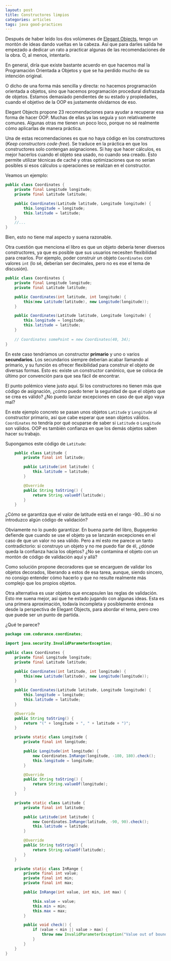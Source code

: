 ```yaml
---
layout: post 
title: Constructores limpios 
categories: articles 
tags: java good-practices 
---
```


Después de haber leído los dos volúmenes de [Elegant Objects](https://www.yegor256.com/elegant-objects.html), tengo un montón de ideas dando vueltas en la cabeza. Así que para darles salida he empezado a dedicar un rato a practicar algunas de las recomendaciones de la obra. O, al menos, intentarlo.

En general, diría que existe bastante acuerdo en que hacemos mal la Programación Orientada a Objetos y que se ha perdido mucho de su intención original.

O dicho de una forma más sencilla y directa: no hacemos programación orientada a objetos, sino que hacemos programación procedural disfrazada de objetos. Estamos demasiado pendientes de su estado y propiedades, cuando el objetivo de la OOP es justamente olvidarnos de eso.

Elegant Objects propone 23 recomendaciones para ayudar a recuperar esa forma de hacer OOP. Muchas de ellas ya las seguía y son relativamente comunes. Algunas otras me tienen un poco loco, porque no sé realmente cómo aplicarlas de manera práctica.

Una de estas recomendaciones es que no haya código en los constructores (_Keep constructors code-free_). Se traduce en la práctica en que los constructores solo contengan asignaciones. Si hay que hacer cálculos, es mejor hacerlos cuando el objeto sea usado, no cuando sea creado. Esto permite utilizar técnicas de caché y otras optimizaciones que no serían posibles si esos cálculos u operaciones se realizan en el constructor. 

Veamos un ejemplo:

```java
public class Coordinates {
    private final Longitude longitude;
    private final Latitude latitude;

    public Coordinates(Latitude latitude, Longitude longitude) {
        this.longitude = longitude;
        this.latitude = latitude;
    }
    //...
}
```

Bien, esto no tiene mal aspecto y suena razonable.

Otra cuestión que menciona el libro es que un objeto debería tener diversos constructores, ya que es posible que sus usuarios necesiten flexibilidad para crearlos. Por ejemplo, poder construir un objeto `Coordinates` con valores `int` (lo sé, deberían ser decimales, pero no es ese el tema de discusión).

```java
public class Coordinates {
    private final Longitude longitude;
    private final Latitude latitude;

    public Coordinates(int latitude, int longitude) {
        this(new Latitude(latitude), new Longitude(longitude));
    }

    public Coordinates(Latitude latitude, Longitude longitude) {
        this.longitude = longitude;
        this.latitude = latitude;
    }
    
    // Coordinates somePoint = new Coordinates(40, 34);
}
```

En este caso tendríamos un constructor **primario** y uno o varios **secundarios**. Los secundarios siempre deberían acabar llamando al primario, y su función es ofrecer flexibilidad para construir el objeto de diversas formas. Esto es: existe un constructor canónico, que se coloca de último por convención para que sea fácil de encontrar.

El punto polémico viene justo aquí. Si los constructores no tienen más que código de asignación, ¿cómo puedo tener la seguridad de que el objeto que se crea es válido? ¿No puedo lanzar excepciones en caso de que algo vaya mal?

En este ejemplo concreto se pasan unos objetos `Latitude` y `Longitude` al constructor primario, así que cabe esperar que sean objetos válidos. `Coordinates` no tendría por qué ocuparse de saber si `Latitude` o `Longitude` son válidos. OOP es también confianza en que los demás objetos saben hacer su trabajo.

Supongamos este código de `Latitude`:

```java
    public class Latitude {
        private final int latitude;

        public Latitude(int latitude) {
            this.latitude = latitude;
        }

        @Override
        public String toString() {
            return String.valueOf(latitude);
        }
    }
```

¿Cómo se garantiza que el valor de latitude está en el rango -90...90 si no introduzco algún código de validación?

Obviamente no lo puedo garantizar. En buena parte del libro, Bugayenko defiende que cuando se use el objeto ya se lanzarán excepciones en el caso de que un valor no sea válido. Pero a mí esto me parece un tanto contradictorio: si construyo un objeto y no me puedo fiar de él, ¿dónde queda la confianza hacia los objetos? ¿No se contamina el objeto con un montón de código de validación aquí y allá?

Como solución propone decoradores que se encarguen de validar los objetos decorados, liberando a estos de esa tarea, aunque, siendo sincero, no consigo entender cómo hacerlo y que no resulte realmente más complejo que los propios objetos.

Otra alternativa es usar objetos que encapsulen las reglas de validación. Esto me suena mejor, así que he estado jugando con algunas ideas. Esta es una primera aproximación, todavía incompleta y posiblemente errónea desde la perspectiva de Elegant Objects, para abordar el tema, pero creo que puede ser un punto de partida.

¿Qué te parece?

```java
package com.codurance.coordinates;

import java.security.InvalidParameterException;

public class Coordinates {
    private final Longitude longitude;
    private final Latitude latitude;

    public Coordinates(int latitude, int longitude) {
        this(new Latitude(latitude), new Longitude(longitude));
    }

    public Coordinates(Latitude latitude, Longitude longitude) {
        this.longitude = longitude;
        this.latitude = latitude;
    }

    @Override
    public String toString() {
        return "(" + longitude + ", " + latitude + ")";
    }

    private static class Longitude {
        private final int longitude;

        public Longitude(int longitude) {
            new Coordinates.InRange(longitude, -180, 180).check();
            this.longitude = longitude;
        }

        @Override
        public String toString() {
            return String.valueOf(longitude);
        }
    }

    private static class Latitude {
        private final int latitude;

        public Latitude(int latitude) {
            new Coordinates.InRange(latitude, -90, 90).check();
            this.latitude = latitude;
        }

        @Override
        public String toString() {
            return String.valueOf(latitude);
        }
    }

    private static class InRange {
        private final int value;
        private final int min;
        private final int max;

        public InRange(int value, int min, int max) {

            this.value = value;
            this.min = min;
            this.max = max;
        }

        public void check() {
            if (value < min || value > max) {
                throw new InvalidParameterException("Value out of bounds");
            }
        }
    }
}
```